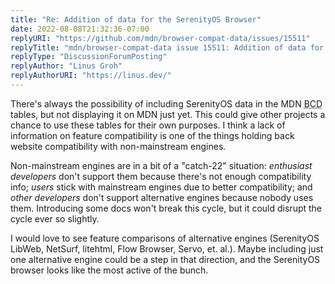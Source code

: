 ```yaml
---
title: "Re: Addition of data for the SerenityOS Browser"
date: 2022-08-08T21:32:36-07:00
replyURI: "https://github.com/mdn/browser-compat-data/issues/15511"
replyTitle: "mdn/browser-compat-data issue 15511: Addition of data for the SerenityOs Browser"
replyType: "DiscussionForumPosting"
replyAuthor: "Linus Groh"
replyAuthorURI: "https://linus.dev/"
---
```

There's always the possibility of including SerenityOS data in the MDN <abbr title="Browser Compatibility Data">BCD</abbr> tables, but not displaying it on MDN just yet. This could give other projects a chance to use these tables for their own purposes. I think a lack of information on feature compatibility is one of the things holding back website compatibility with non-mainstream engines.

Non-mainstream engines are in a bit of a "catch-22" situation: _enthusiast developers_ don't support them because there's not enough compatibility info; _users_ stick with mainstream engines due to better compatibility; and _other developers_ don't support alternative engines because nobody uses them. Introducing some docs won't break this cycle, but it could disrupt the cycle ever so slightly.

I would love to see feature comparisons of alternative engines (SerenityOS LibWeb, NetSurf, litehtml, Flow Browser, Servo, et. al.). Maybe including just one alternative engine could be a step in that direction, and the SerenityOS browser looks like the most active of the bunch.
